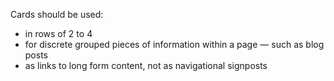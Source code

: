 <p>Cards should be used:</p>
<ul>
    <li>in rows of 2 to 4</li>
    <li>for discrete grouped pieces of information within a page &mdash; such as blog posts</li>
    <li>as links to long form content, not as navigational signposts</li>
</ul>
